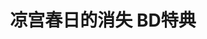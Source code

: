 ---
logo: images/video/凉宫春日的消失BD特典.jpg
title: 凉宫春日的消失 BD特典
subTitle: 舞台致词 场景取材 OST取材 后期剪辑 etc

category: 映像

hasResource: true
downloadList:
  - intro: BGM制作
    size: 409.9MB
    link: https://pan.baidu.com/s/1EkTA4YETdleCFkKgB0hddw
  - intro: CM
    size: 119.2MB
    link: https://pan.baidu.com/s/1EkTA4YETdleCFkKgB0hddw
  - intro: Event
    size: 748.7MB
    link: https://pan.baidu.com/s/1EkTA4YETdleCFkKgB0hddw
  - intro: Making
    size: 1.9GB
    link: https://pan.baidu.com/s/1EkTA4YETdleCFkKgB0hddw
  - intro: 预告
    size: 74MB
    link: https://pan.baidu.com/s/1EkTA4YETdleCFkKgB0hddw
  - intro: 场景取材
    size: 188.4MB
    link: https://pan.baidu.com/s/1EkTA4YETdleCFkKgB0hddw
  - intro: 云盘 提取码:7e5j
    size: 
    link: https://pan.baidu.com/s/1EkTA4YETdleCFkKgB0hddw

downloadContent: |
  映像特典：<br>
  1.ロケハン映像(「甲南病院」編)<br>
  2.ＢＧＭレコーディング風景（ビクタースタジオ,オーストラリアにて)<br>
  3.舞台挨拶１(東京/池袋シネマサンシャイン＆新宿バルト９にて)<br>
  4.舞台挨拶２(京都／京都シネマにて)<br>
  5.ダビング、ビデオ編集作業風景<br>
  6.テーマ曲「優しい忘却」ＰＶメイキング映像<br>
  7.特報、劇場予告、TVスポット、商品CM<br><br>
  版权属于:VCB-Studio<br>
  文件地址:https://vcb-s.com/archives/11328
---